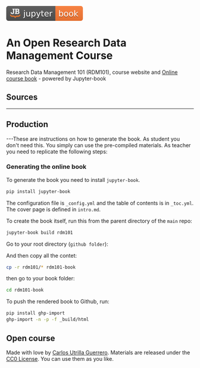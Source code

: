 [![Jupyter Book Badge](https://raw.githubusercontent.com/executablebooks/jupyter-book/master/docs/images/badge.svg)](https://tu-delft-library.github.io/rdm101-book/intro.html)

# An Open Research Data Management Course
Research Data Management 101 (RDM101), course website and [Online course book](https://tu-delft-library.github.io/rdm101-book/intro.html) - powered by Jupyter-book

## Sources
---

## Production
---These are instructions on how to generate the book. As student you don't need this. You simply can use the pre-compiled materials. As teacher you need to replicate the following steps:

### Generating the online book
To generate the book you need to install `jupyter-book`.

```bash
pip install jupyter-book
```
The configuration file is `_config.yml` and the table of contents is in `_toc.yml`. The cover page is defined in `intro.md`.

To create the book itself, run this from the parent directory of the `main` repo:

```bash
jupyter-book build rdm101
```

Go to your root directory (`github folder`):

And then copy all the contet:

```bash
cp -r rdm101/* rdm101-book
```
then go to your book folder:
```bash
cd rdm101-book
```

To push the rendered book to Github, run:

```bash
pip install ghp-import
ghp-import -n -p -f _build/html
```


## Open course
Made with love by [Carlos Utrilla Guerrero](https://carlosug.github.io/). 
Materials are released under the [CC0 License](https://creativecommons.org/share-your-work/public-domain/cc0). You can use them as you like.